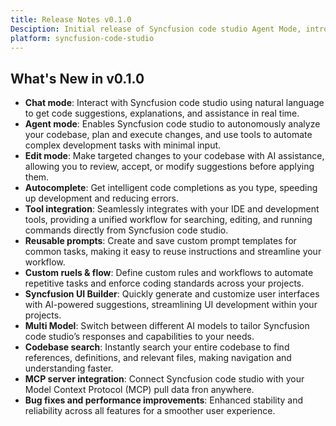 ```yaml
---
title: Release Notes v0.1.0
Desciption: Initial release of Syncfusion code studio Agent Mode, introducing autonomous code analysis, editing, and execution features to enhance developer productivity.
platform: syncfusion-code-studio
---
```


## What's New in v0.1.0

- **Chat mode**: Interact with Syncfusion code studio using natural language to get code suggestions, explanations, and assistance in real time.
- **Agent mode**: Enables Syncfusion code studio to autonomously analyze your codebase, plan and execute changes, and use tools to automate complex development tasks with minimal input.
- **Edit mode**: Make targeted changes to your codebase with AI assistance, allowing you to review, accept, or modify suggestions before applying them.
- **Autocomplete**: Get intelligent code completions as you type, speeding up development and reducing errors.
- **Tool integration**: Seamlessly integrates with your IDE and development tools, providing a unified workflow for searching, editing, and running commands directly from Syncfusion code studio.
- **Reusable prompts**: Create and save custom prompt templates for common tasks, making it easy to reuse instructions and streamline your workflow.
- **Custom ruels & flow**: Define custom rules and workflows to automate repetitive tasks and enforce coding standards across your projects.
- **Syncfusion UI Builder**: Quickly generate and customize user interfaces with AI-powered suggestions, streamlining UI development within your projects.
- **Multi Model**: Switch between different AI models to tailor Syncfusion code studio’s responses and capabilities to your needs.
- **Codebase search**: Instantly search your entire codebase to find references, definitions, and relevant files, making navigation and understanding faster.
- **MCP server integration**: Connect Syncfusion code studio with your Model Context Protocol (MCP) pull data fron anywhere.
- **Bug fixes and performance improvements**: Enhanced stability and reliability across all features for a smoother user experience.
